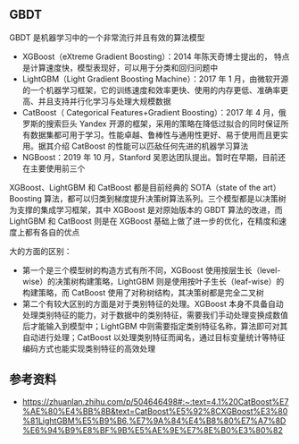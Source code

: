 ## GBDT

GBDT 是机器学习中的一个非常流行并且有效的算法模型

- XGBoost（eXtreme Gradient Boosting）：2014 年陈天奇博士提出的， 特点是计算速度快，模型表现好，可以用于分类和回归问题中
- LightGBM（Light Gradient Boosting Machine）：2017 年 1 月，由微软开源的一个机器学习框架，它的训练速度和效率更快、使用的内存更低、准确率更高、并且支持并行化学习与处理大规模数据
- CatBoost（ Categorical Features+Gradient Boosting）：2017 年 4 月，俄罗斯的搜索巨头 Yandex 开源的框架，采用的策略在降低过拟合的同时保证所有数据集都可用于学习。性能卓越、鲁棒性与通用性更好、易于使用而且更实用。据其介绍 CatBoost 的性能可以匹敌任何先进的机器学习算法
- NGBoost：2019 年 10 月，Stanford 吴恩达团队提出。暂时在早期，目前还在主要使用前三个

XGBoost、LightGBM 和 CatBoost 都是目前经典的 SOTA（state of the art）Boosting 算法，都可以归类到梯度提升决策树算法系列。三个模型都是以决策树为支撑的集成学习框架，其中 XGBoost 是对原始版本的 GBDT 算法的改进，而 LightGBM 和 CatBoost 则是在 XGBoost 基础上做了进一步的优化，在精度和速度上都有各自的优点

大的方面的区别：

- 第一个是三个模型树的构造方式有所不同，XGBoost 使用按层生长（level-wise）的决策树构建策略，LightGBM 则是使用按叶子生长（leaf-wise）的构建策略，而 CatBoost 使用了对称树结构，其决策树都是完全二叉树
- 第二个有较大区别的方面是对于类别特征的处理。XGBoost 本身不具备自动处理类别特征的能力，对于数据中的类别特征，需要我们手动处理变换成数值后才能输入到模型中；LightGBM 中则需要指定类别特征名称，算法即可对其自动进行处理；CatBoost 以处理类别特征而闻名，通过目标变量统计等特征编码方式也能实现类别特征的高效处理

## 参考资料

- <https://zhuanlan.zhihu.com/p/504646498#:~:text=4.1%20CatBoost%E7%AE%80%E4%BB%8B&text=CatBoost%E5%92%8CXGBoost%E3%80%81LightGBM%E5%B9%B6,%E7%9A%84%E4%B8%80%E7%A7%8D%E6%94%B9%E8%BF%9B%E5%AE%9E%E7%8E%B0%E3%80%82>